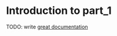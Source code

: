 # Introduction to part_1

TODO: write [great documentation](http://jacobian.org/writing/what-to-write/)
